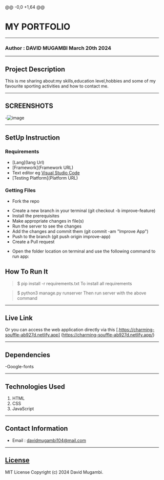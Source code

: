 
@@ -0,0 +1,64 @@
# MY PORTFOLIO
*****
### Author : DAVID MUGAMBI March 20th 2024
****
## Project Description
This is me sharing about:my skills,education level,hobbies and some of my favourite sporting activities and how to contact me.
******

## SCREENSHOTS
-![image](https://github.com/kahenya-anita/The-Tribe-Portfolio/assets/162628421/20683ea4-544c-470d-bdc5-44bff1d101d3)



********
## SetUp Instruction
### Requirements
* [Lang](lang Url)
* [Framework](Framework URL)
* Text editor eg [Visual Studio Code](https://code.visualstudio.com/download)
* [Testing Platform](Platform URL)


### Getting Files
* Fork the repo
- Create a new branch in your terminal (git checkout -b improve-feature)
- Install the prerequisites
- Make appropriate changes in file(s)
- Run the server to see the changes
- Add the changes and commit them (git commit -am "Improve App")
- Push to the branch (git push origin improve-app)
- Create a Pull request
* Open the folder location on terminal and use the following command to run app:

## How To Run It
>  $ pip install -r requirements.txt
To install all requirements

> $ python3 manage.py runserver
Then run server with the above command
*****
## Live Link
Or you can access the web application directly via this [.https://charming-souffle-ab927d.netlify.app] (https://charming-souffle-ab927d.netlify.app/)
*****
## Dependencies
-Google-fonts
*****
## Technologies Used
1. HTML
2. CSS
3. JavaScript
*****
## Contact Information
* Email : davidmugambi104@mail.com
*****
## [License](LICENSE)
MIT License
Copyright (c) 2024 David Mugambi.